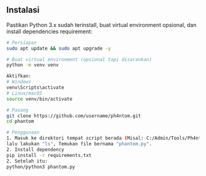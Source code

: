## Instalasi
Pastikan Python 3.x sudah terinstall, buat virtual environment opsional, dan install dependencies requirement:  

```bash
# Persiapan
sudo apt update && sudo apt upgrade -y

# Buat virtual environment (opsional tapi disarankan)
python -m venv venv

Aktifkan:
# Windows
venv\Scripts\activate
# Linux/macOS
source venv/bin/activate

# Pasang
git clone https://github.com/username/ph4ntom.git
cd phantom

# Penggunaan
1. Masuk ke direktori tempat script berada (Misal: C:/Admin/Tools/Ph4ntom)
lalu lakukan "ls", Temukan file bernama "phantom.py".
2. Install dependency
pip install -r requirements.txt
2. Setelah itu:
python/python3 phantom.py
